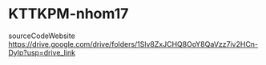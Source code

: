 # KTTKPM-nhom17
sourceCodeWebsite
https://drive.google.com/drive/folders/1Slv8ZxJCHQ8OoY8QaVzz7iv2HCn-Dylp?usp=drive_link
